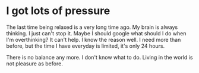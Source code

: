 # I got lots of pressure
The last time being relaxed is a very long time ago. My brain is always thinking. I just can't stop it. Maybe I should google what should I do when I'm overthinking? It can't help. I know the reason well. I need more than before, but the time I have everyday is limited, it's only 24 hours.

There is no balance any more. I don't know what to do. Living in the world is not pleasure as before.

